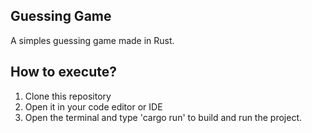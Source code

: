 ## Guessing Game

A simples guessing game made in Rust.

## How to execute?

1. Clone this repository
2. Open it in your code editor or IDE
3. Open the terminal and type 'cargo run' to build and run the project.
